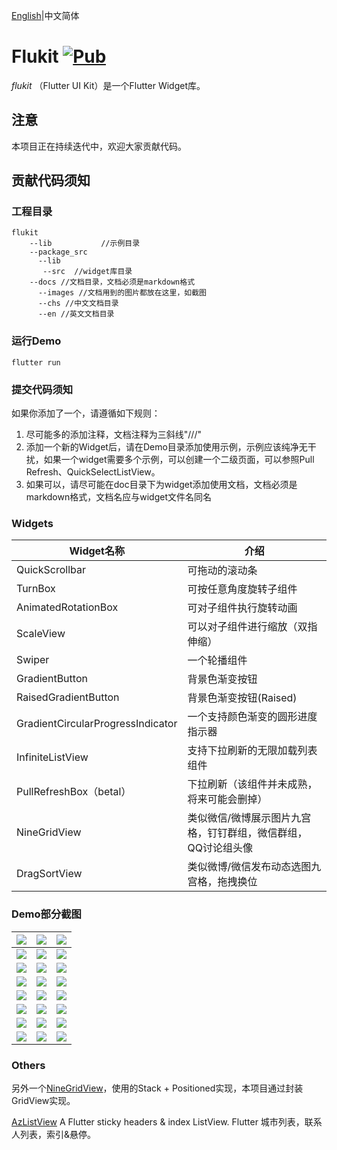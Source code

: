 [English](README-EN.md)|中文简体

# Flukit [![Pub](https://img.shields.io/pub/v/flukit.svg?style=flat-square)](https://pub.dartlang.org/packages/flukit)


*flukit* （Flutter UI Kit）是一个Flutter Widget库。

## 注意

本项目正在持续迭代中，欢迎大家贡献代码。  

## 贡献代码须知

### 工程目录

```
flukit
	--lib           //示例目录
	--package_src
	  --lib
	   --src  //widget库目录
	--docs //文档目录，文档必须是markdown格式
      --images //文档用到的图片都放在这里，如截图
      --chs //中文文档目录
      --en //英文文档目录
```

### 运行Demo

```
flutter run
```

### **提交代码须知**

如果你添加了一个，请遵循如下规则：

1. 尽可能多的添加注释，文档注释为三斜线"///"
2. 添加一个新的Widget后，请在Demo目录添加使用示例，示例应该纯净无干扰，如果一个widget需要多个示例，可以创建一个二级页面，可以参照Pull Refresh、QuickSelectListView。
3. 如果可以，请尽可能在doc目录下为widget添加使用文档，文档必须是markdown格式，文档名应与widget文件名同名

### Widgets

| Widget名称                        | 介绍                                       |
| --------------------------------- | ------------------------------------------ |
| QuickScrollbar                    | 可拖动的滚动条                             |
| TurnBox                           | 可按任意角度旋转子组件                     |
| AnimatedRotationBox               | 可对子组件执行旋转动画                     |
| ScaleView                         | 可以对子组件进行缩放（双指伸缩）           |
| Swiper                            | 一个轮播组件                               |
| GradientButton                    | 背景色渐变按钮                             |
| RaisedGradientButton              | 背景色渐变按钮(Raised)                     |
| GradientCircularProgressIndicator | 一个支持颜色渐变的圆形进度指示器           |
| InfiniteListView                  | 支持下拉刷新的无限加载列表组件             |
| PullRefreshBox（betal）           | 下拉刷新（该组件并未成熟，将来可能会删掉） |
| NineGridView                      | 类似微信/微博展示图片九宫格，钉钉群组，微信群组，QQ讨论组头像   |
| DragSortView                      | 类似微博/微信发布动态选图九宫格，拖拽换位 |



### Demo部分截图

|![](docs/images/quick_scroll_bar.gif)|![](docs/images/animated_rotation_box.gif)|![](docs/images/gradient_circular_progress_indicator.gif)|
|:---:|:---:|:---:|
|![](docs/images/swiper.gif)|![](docs/images/photoview.gif)|![](docs/images/city_select.gif)|
|![](docs/images/pull_refresh.gif)|![](docs/images/pull_refresh_with_custom_header.gif)|![](docs/images/city_select.gif)|
|![](docs/images/quick_list.gif)|![](docs/images/raised_button.png)|![](docs/images/infinite_listview.png)|
|![](https://s1.ax1x.com/2020/09/09/w3DOZq.png)|![](https://s1.ax1x.com/2020/09/09/w3rZFK.png)|![](https://s1.ax1x.com/2020/09/09/w3rJFf.png)|
|![](docs/images/nine_grid_view1.jpg)|![](docs/images/nine_grid_view2.jpg)|![](docs/images/nine_grid_view3.jpg)|
|![](docs/images/nine_grid_view4.jpg)|![](docs/images/nine_grid_view5.jpg)|![](docs/images/nine_grid_view6.jpg)|
|![](docs/images/nine_grid_view7.jpg)|![](docs/images/nine_grid_view8.jpg)|![](docs/images/nine_grid_view9.gif)|


### Others

另外一个[NineGridView](https://github.com/flutterchina/nine_grid_view)，使用的Stack + Positioned实现，本项目通过封装GridView实现。

[AzListView](https://github.com/flutterchina/azlistview) A Flutter sticky headers & index ListView. Flutter 城市列表，联系人列表，索引&悬停。